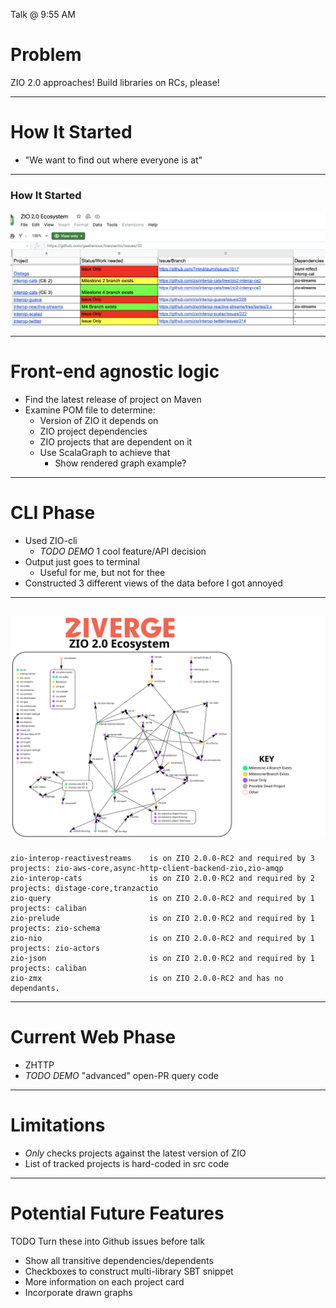 Talk @ 9:55 AM
# Problem

ZIO 2.0 approaches!
Build libraries on RCs, please!

---
# How It Started

- "We want to find out where everyone is at"

---
### How It Started

<img class="full-slide-image" width="850" src="images/spreadsheet_alpha.png" alt="ZIO World Presentation" />

---
# Front-end agnostic logic
- Find the latest release of project on Maven
- Examine POM file to determine: 
  - Version of ZIO it depends on
  - ZIO project dependencies
  - ZIO projects that are dependent on it
  - Use ScalaGraph to achieve that
    - Show rendered graph example?

---
# CLI Phase

- Used ZIO-cli
  - *TODO DEMO* 1 cool feature/API decision
- Output just goes to terminal
  - Useful for me, but not for thee
- Constructed 3 different views of the data before I got annoyed

--- 
![ecosystem.svg](ecosystem.svg)
---

```
zio-interop-reactivestreams    is on ZIO 2.0.0-RC2 and required by 3 projects: zio-aws-core,async-http-client-backend-zio,zio-amqp
zio-interop-cats               is on ZIO 2.0.0-RC2 and required by 2 projects: distage-core,tranzactio
zio-query                      is on ZIO 2.0.0-RC2 and required by 1 projects: caliban
zio-prelude                    is on ZIO 2.0.0-RC2 and required by 1 projects: zio-schema
zio-nio                        is on ZIO 2.0.0-RC2 and required by 1 projects: zio-actors
zio-json                       is on ZIO 2.0.0-RC2 and required by 1 projects: caliban
zio-zmx                        is on ZIO 2.0.0-RC2 and has no dependants.

```

---
# Current Web Phase

- ZHTTP
- *TODO DEMO* "advanced" open-PR query code

---
# Limitations
- *Only* checks projects against the latest version of ZIO
- List of tracked projects is hard-coded in src code

---
# Potential Future Features
TODO Turn these into Github issues before talk
- Show all transitive dependencies/dependents
- Checkboxes to construct multi-library SBT snippet
- More information on each project card
- Incorporate drawn graphs
